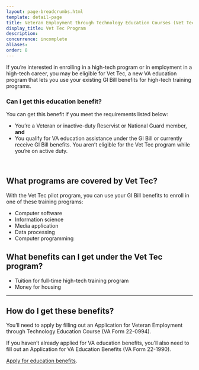 ```yaml
---
layout: page-breadcrumbs.html
template: detail-page
title: Veteran Employment through Technology Education Courses (Vet Tec) Pilot Program 
display_title: Vet Tec Program
description: 
concurrence: incomplete
aliases:
order: 8
---
```


<div class="va-introtext">

If you’re interested in enrolling in a high-tech program or in employment in a high-tech career, you may be eligible for Vet Tec, a new VA education program that lets you use your existing GI Bill benefits for high-tech training programs.  

</div>

<div class="feature" markdown="1">

### Can I get this education benefit?

You can get this benefit if you meet the requirements listed below: 
-	You’re a Veteran or inactive-duty Reservist or National Guard member, **and**
-	You qualify for VA education assistance under the GI Bill or currently receive GI Bill benefits. 
You aren’t eligible for the Vet Tec program while you’re on active duty. 

<br>
</div>


## What programs are covered by Vet Tec?

With the Vet Tec pilot program, you can use your GI Bill benefits to enroll in one of these training programs: 
-	Computer software
-	Information science 
-	Media application
-	Data processing 
-	Computer programming 

## What benefits can I get under the Vet Tec program? 

-	Tuition for full-time high-tech training program
-	Money for housing

---------

## How do I get these benefits? 

You’ll need to apply by filling out an Application for Veteran Employment through Technology Education Course (VA Form 22-0994). 

If you haven’t already applied for VA education benefits, you’ll also need to fill out an Application for VA Education Benefits (VA Form 22-1990).

[Apply for education benefits](/education//how-to-apply/).
